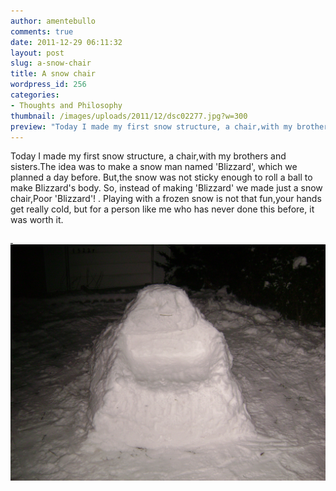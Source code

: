 ```yaml
---
author: amentebullo
comments: true
date: 2011-12-29 06:11:32
layout: post
slug: a-snow-chair
title: A snow chair
wordpress_id: 256
categories:
- Thoughts and Philosophy
thumbnail: /images/uploads/2011/12/dsc02277.jpg?w=300
preview: "Today I made my first snow structure, a chair,with my brothers and sisters.The idea was to make a snow man named 'Blizzard', which we planned a day before. But,the snow was not sticky enough to roll a ball to make Blizzard's body."
---
```


Today I made my first snow structure, a chair,with my brothers and sisters.The idea was to make a snow man named 'Blizzard', which we planned a day before. But,the snow was not sticky enough to roll a ball to make Blizzard's body. So, instead of making 'Blizzard' we made just a snow chair,Poor 'Blizzard'! . Playing with a frozen snow is not that fun,your hands get really cold, but for a person like me who has never done this before, it was worth it.

[  ![snow chair](/images/uploads/2011/12/dsc02277.jpg?w=300)](/images/uploads/2011/12/dsc02277.jpg)
